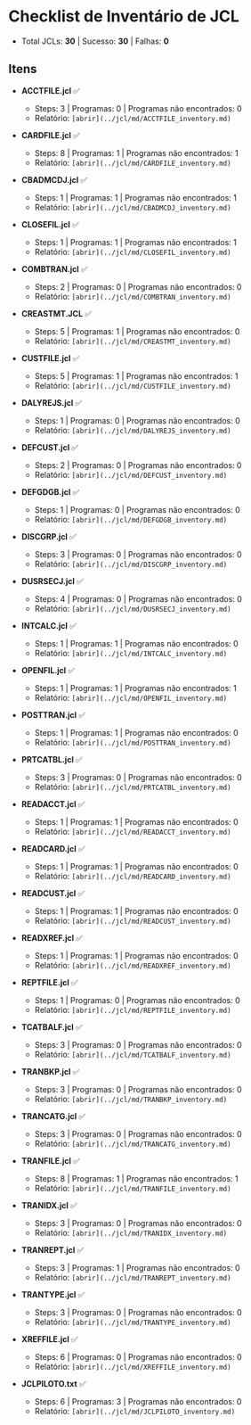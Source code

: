 # Checklist de Inventário de JCL

- Total JCLs: **30** | Sucesso: **30** | Falhas: **0**

## Itens
- **ACCTFILE.jcl** ✅
  - Steps: 3 | Programas: 0 | Programas não encontrados: 0
  - Relatório: `[abrir](../jcl/md/ACCTFILE_inventory.md)`

- **CARDFILE.jcl** ✅
  - Steps: 8 | Programas: 1 | Programas não encontrados: 1
  - Relatório: `[abrir](../jcl/md/CARDFILE_inventory.md)`

- **CBADMCDJ.jcl** ✅
  - Steps: 1 | Programas: 1 | Programas não encontrados: 1
  - Relatório: `[abrir](../jcl/md/CBADMCDJ_inventory.md)`

- **CLOSEFIL.jcl** ✅
  - Steps: 1 | Programas: 1 | Programas não encontrados: 1
  - Relatório: `[abrir](../jcl/md/CLOSEFIL_inventory.md)`

- **COMBTRAN.jcl** ✅
  - Steps: 2 | Programas: 0 | Programas não encontrados: 0
  - Relatório: `[abrir](../jcl/md/COMBTRAN_inventory.md)`

- **CREASTMT.JCL** ✅
  - Steps: 5 | Programas: 1 | Programas não encontrados: 0
  - Relatório: `[abrir](../jcl/md/CREASTMT_inventory.md)`

- **CUSTFILE.jcl** ✅
  - Steps: 5 | Programas: 1 | Programas não encontrados: 1
  - Relatório: `[abrir](../jcl/md/CUSTFILE_inventory.md)`

- **DALYREJS.jcl** ✅
  - Steps: 1 | Programas: 0 | Programas não encontrados: 0
  - Relatório: `[abrir](../jcl/md/DALYREJS_inventory.md)`

- **DEFCUST.jcl** ✅
  - Steps: 2 | Programas: 0 | Programas não encontrados: 0
  - Relatório: `[abrir](../jcl/md/DEFCUST_inventory.md)`

- **DEFGDGB.jcl** ✅
  - Steps: 1 | Programas: 0 | Programas não encontrados: 0
  - Relatório: `[abrir](../jcl/md/DEFGDGB_inventory.md)`

- **DISCGRP.jcl** ✅
  - Steps: 3 | Programas: 0 | Programas não encontrados: 0
  - Relatório: `[abrir](../jcl/md/DISCGRP_inventory.md)`

- **DUSRSECJ.jcl** ✅
  - Steps: 4 | Programas: 0 | Programas não encontrados: 0
  - Relatório: `[abrir](../jcl/md/DUSRSECJ_inventory.md)`

- **INTCALC.jcl** ✅
  - Steps: 1 | Programas: 1 | Programas não encontrados: 0
  - Relatório: `[abrir](../jcl/md/INTCALC_inventory.md)`

- **OPENFIL.jcl** ✅
  - Steps: 1 | Programas: 1 | Programas não encontrados: 1
  - Relatório: `[abrir](../jcl/md/OPENFIL_inventory.md)`

- **POSTTRAN.jcl** ✅
  - Steps: 1 | Programas: 1 | Programas não encontrados: 0
  - Relatório: `[abrir](../jcl/md/POSTTRAN_inventory.md)`

- **PRTCATBL.jcl** ✅
  - Steps: 3 | Programas: 0 | Programas não encontrados: 0
  - Relatório: `[abrir](../jcl/md/PRTCATBL_inventory.md)`

- **READACCT.jcl** ✅
  - Steps: 1 | Programas: 1 | Programas não encontrados: 0
  - Relatório: `[abrir](../jcl/md/READACCT_inventory.md)`

- **READCARD.jcl** ✅
  - Steps: 1 | Programas: 1 | Programas não encontrados: 0
  - Relatório: `[abrir](../jcl/md/READCARD_inventory.md)`

- **READCUST.jcl** ✅
  - Steps: 1 | Programas: 1 | Programas não encontrados: 0
  - Relatório: `[abrir](../jcl/md/READCUST_inventory.md)`

- **READXREF.jcl** ✅
  - Steps: 1 | Programas: 1 | Programas não encontrados: 0
  - Relatório: `[abrir](../jcl/md/READXREF_inventory.md)`

- **REPTFILE.jcl** ✅
  - Steps: 1 | Programas: 0 | Programas não encontrados: 0
  - Relatório: `[abrir](../jcl/md/REPTFILE_inventory.md)`

- **TCATBALF.jcl** ✅
  - Steps: 3 | Programas: 0 | Programas não encontrados: 0
  - Relatório: `[abrir](../jcl/md/TCATBALF_inventory.md)`

- **TRANBKP.jcl** ✅
  - Steps: 3 | Programas: 0 | Programas não encontrados: 0
  - Relatório: `[abrir](../jcl/md/TRANBKP_inventory.md)`

- **TRANCATG.jcl** ✅
  - Steps: 3 | Programas: 0 | Programas não encontrados: 0
  - Relatório: `[abrir](../jcl/md/TRANCATG_inventory.md)`

- **TRANFILE.jcl** ✅
  - Steps: 8 | Programas: 1 | Programas não encontrados: 1
  - Relatório: `[abrir](../jcl/md/TRANFILE_inventory.md)`

- **TRANIDX.jcl** ✅
  - Steps: 3 | Programas: 0 | Programas não encontrados: 0
  - Relatório: `[abrir](../jcl/md/TRANIDX_inventory.md)`

- **TRANREPT.jcl** ✅
  - Steps: 3 | Programas: 1 | Programas não encontrados: 0
  - Relatório: `[abrir](../jcl/md/TRANREPT_inventory.md)`

- **TRANTYPE.jcl** ✅
  - Steps: 3 | Programas: 0 | Programas não encontrados: 0
  - Relatório: `[abrir](../jcl/md/TRANTYPE_inventory.md)`

- **XREFFILE.jcl** ✅
  - Steps: 6 | Programas: 0 | Programas não encontrados: 0
  - Relatório: `[abrir](../jcl/md/XREFFILE_inventory.md)`

- **JCLPILOTO.txt** ✅
  - Steps: 6 | Programas: 3 | Programas não encontrados: 0
  - Relatório: `[abrir](../jcl/md/JCLPILOTO_inventory.md)`
